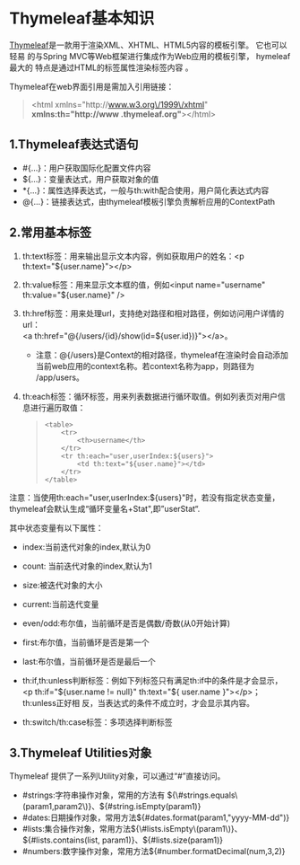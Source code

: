 # Thymeleaf基本知识

[Thymeleaf](http://www.thymeleaf.org/)是一款用于渲染XML、XHTML、HTML5内容的模板引擎。 它也可以轻易 的与Spring MVC等Web框架进行集成作为Web应用的模板引擎， hymeleaf最大的 特点是通过HTML的标签属性渲染标签内容 。

Thymeleaf在web界面引用是需加入引用链接：

> &lt;html xmlns="http:\/\/www.w3.org\/1999\/xhtml" **xmlns:th="http:\/\/www .thymeleaf.org"**&gt;&lt;\/html&gt;

## 1.Thymeleaf表达式语句

* \#{...}：用户获取国际化配置文件内容 
* ${...}：变量表达式，用户获取对象的值 
* \*{...}：属性选择表达式，一般与th:with配合使用，用户简化表达式内容 
* @{...}：链接表达式，由thymeleaf模板引擎负责解析应用的ContextPath

## 2.常用基本标签

1. th:text标签：用来输出显示文本内容，例如获取用户的姓名：&lt;p th:text="${user.name}"&gt;&lt;\/p&gt; 
2. th:value标签：用来显示文本框的值，例如&lt;input name="username" th:value="${user.name}" \/&gt; 
3. th:href标签：用来处理url，支持绝对路径和相对路径，例如访问用户详情的 url：   
   &lt;a th:href="@{\/users\/{id}\/show\(id=${user.id}\)}"&gt;&lt;\/a&gt;。

   * 注意：@{\/users}是Context的相对路径，thymeleaf在渲染时会自动添加 当前web应用的context名称。若context名称为app，则路径为 \/app\/users。

4. th:each标签：循环标签，用来列表数据进行循环取值。例如列表页对用户信息进行遍历取值：

   > ```
   > <table> 
   >     <tr>
   >         <th>username</th>
   >     </tr>
   >     <tr th:each="user,userIndex:${users}">
   >         <td th:text="${user.name}"></td>
   >     </tr>
   > </table>
   > ```


注意：当使用th:each="user,userIndex:${users}"时，若没有指定状态变量， thymeleaf会默认生成“循环变量名+Stat",即”userStat“.

其中状态变量有以下属性：

* index:当前迭代对象的index,默认为0 
* count: 当前迭代对象的index,默认为1 
* size:被迭代对象的大小 
* current:当前迭代变量 
* even\/odd:布尔值，当前循环是否是偶数\/奇数\(从0开始计算\) 
* first:布尔值，当前循环是否是第一个 
* last:布尔值，当前循环是否是最后一个

* th:if,th:unless判断标签：例如下列标签只有满足th:if中的条件是才会显示，&lt;p th:if="${user.name != null}" th:text="${ user.name }"&gt;&lt;\/p&gt;；th:unless正好相 反，当表达式的条件不成立时，才会显示其内容。

* th:switch\/th:case标签：多项选择判断标签


## 3.Thymeleaf Utilities对象

Thymeleaf 提供了一系列Utility对象，可以通过“\#”直接访问。

* \#strings:字符串操作对象，常用的方法有 ${\#strings.equals\(param1,param2\)}、${\#string.isEmpty\(param1\)}
* \#dates:日期操作对象，常用方法${\#dates.format\(param1,"yyyy-MM-dd"\)}
* \#lists:集合操作对象，常用方法${\#lists.isEmpty\(param1\)}、${\#lists.contains\(list, param1\)}、${\#lists.size\(param1\)}
* \#numbers:数字操作对象，常用方法${\#number.formatDecimal\(num,3,2\)}




